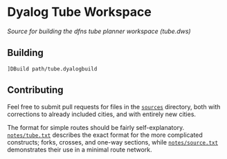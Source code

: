 # Dyalog Tube Workspace
*Source for building the dfns tube planner workspace (tube.dws)*

## Building

`]DBuild path/tube.dyalogbuild`

## Contributing

Feel free to submit pull requests for files in the [`sources`](sources) directory, both with corrections to already included cities, and with entirely new cities.

The format for simple routes should be fairly self-explanatory. [`notes/tube.txt`](tube.txt) describes the exact format for the more complicated constructs; forks, crosses, and one-way sections, while [`notes/source.txt`](source.txt) demonstrates their use in a minimal route network.